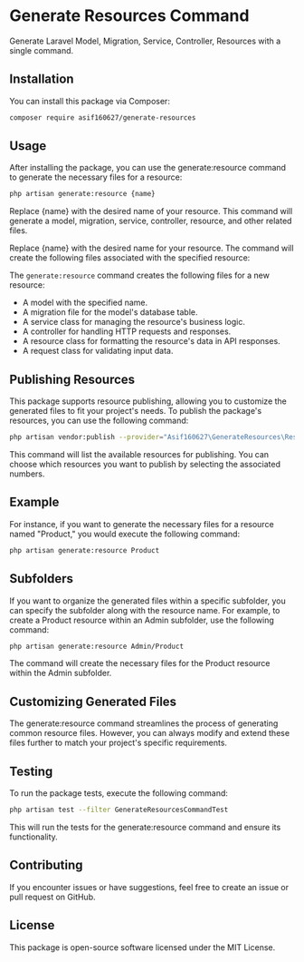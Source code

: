 # Generate Resources Command

Generate Laravel Model, Migration, Service, Controller, Resources with a single command.

## Installation

You can install this package via Composer:

```bash
composer require asif160627/generate-resources

```

## Usage
After installing the package, you can use the generate:resource command to generate the necessary files for a resource:

```bash
php artisan generate:resource {name}

```

Replace {name} with the desired name of your resource. This command will generate a model, migration, service, controller, resource, and other related files.

Replace {name} with the desired name for your resource. The command will create the following files associated with the specified resource:

The `generate:resource` command creates the following files for a new resource:

- A model with the specified name.
- A migration file for the model's database table.
- A service class for managing the resource's business logic.
- A controller for handling HTTP requests and responses.
- A resource class for formatting the resource's data in API responses.
- A request class for validating input data.


## Publishing Resources
This package supports resource publishing, allowing you to customize the generated files to fit your project's needs. To publish the package's resources, you can use the following command:

```bash
php artisan vendor:publish --provider="Asif160627\GenerateResources\ResourceServiceProvider"
```
This command will list the available resources for publishing. You can choose which resources you want to publish by selecting the associated numbers.

## Example
For instance, if you want to generate the necessary files for a resource named "Product," you would execute the following command:

```bash
php artisan generate:resource Product

```


## Subfolders
If you want to organize the generated files within a specific subfolder, you can specify the subfolder along with the resource name. For example, to create a Product resource within an Admin subfolder, use the following command:

```bash
php artisan generate:resource Admin/Product

```

The command will create the necessary files for the Product resource within the Admin subfolder.

## Customizing Generated Files
The generate:resource command streamlines the process of generating common resource files. However, you can always modify and extend these files further to match your project's specific requirements.

## Testing
To run the package tests, execute the following command:

```bash
php artisan test --filter GenerateResourcesCommandTest

```

This will run the tests for the generate:resource command and ensure its functionality.

## Contributing
If you encounter issues or have suggestions, feel free to create an issue or pull request on GitHub.

## License
This package is open-source software licensed under the MIT License.



